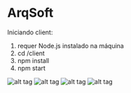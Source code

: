# ArqSoft

Iniciando client:
1. requer Node.js instalado na máquina 
2. cd /client
3. npm install
4. npm start


![alt tag](home.png "login")
![alt tag](home2.png "home")
![alt tag](groups.png "groups")
![alt tag](groupEvents.png "group events")
